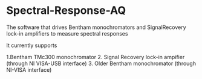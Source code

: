 Spectral-Response-AQ
====================

The software that drives Bentham monochromators and SignalRecovery lock-in amplifiers to measure spectral responses

It currently supports

1.Bentham TMc300 monochromator
2. Signal Recovery lock-in ampifier (through NI VISA-USB interface)
3. Older Bentham monochromator (through NI-VISA interface)

